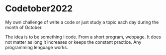 # Codetober2022
My own challenge of write a code or just study a topic each day during the month of October.

The idea is to be something I code. From a short program, webpage. It does not matter as long it increases or keeps the constant practice. 
Any programming lenguage works. 

